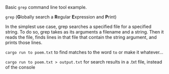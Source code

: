 Basic `grep` command line tool example.

`grep` (**G**lobally search a **R**egular **E**xpression and **P**rint)

 In the simplest use case, grep searches a specified file for a specified string. To do so, grep takes as its arguments a filename and a string. Then it reads the file, finds lines in that file that contain the string argument, and prints those lines.

 `cargo run to poem.txt` to find matches to the word `to` or make it whatever...

 `cargo run to poem.txt > output.txt` for search results in a .txt file, instead of the console
